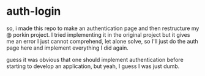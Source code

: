# auth-login

so, i made this repo to make an authentication page and then restructure my @ porkin project.
I tried implementing it in the original project but it gives me an error I just cannot comprehend, let alone solve, so I'll just do the auth page here and implement everything I did again.

guess it was obvious that one should implement authentication before starting to develop an application, but yeah, I guess I was just dumb.
